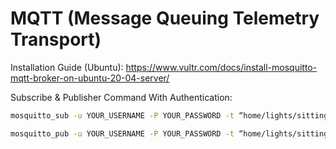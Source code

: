 # MQTT  (Message Queuing Telemetry Transport)

Installation Guide (Ubuntu): https://www.vultr.com/docs/install-mosquitto-mqtt-broker-on-ubuntu-20-04-server/

Subscribe & Publisher Command With Authentication:
```bash
mosquitto_sub -u YOUR_USERNAME -P YOUR_PASSWORD -t “home/lights/sitting_room”
```

```bash
mosquitto_pub -u YOUR_USERNAME -P YOUR_PASSWORD -t “home/lights/sitting_room” -m “ON”
```